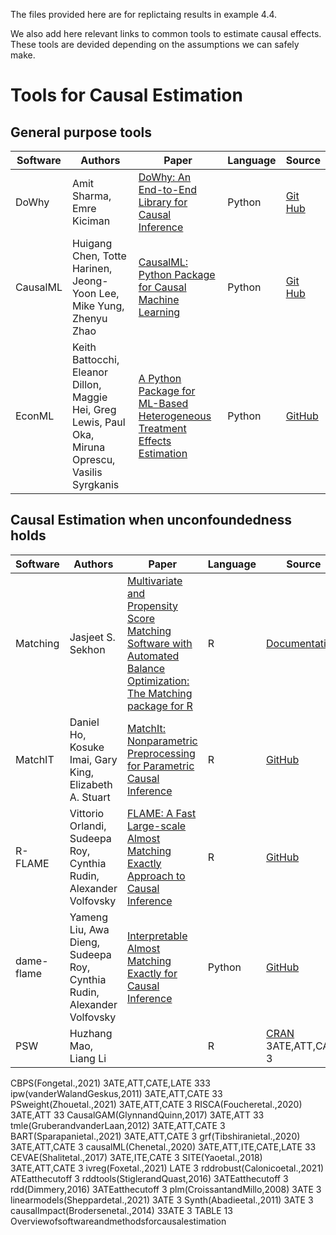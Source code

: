 

The files provided here are for replictaing results in example 4.4.

We also add here relevant links to common tools to estimate causal effects.
These tools are devided depending on the assumptions we can safely make.

# Tools for Causal Estimation

## General purpose tools

| Software | Authors | Paper | Language | Source |
| -------- | ------- | ----- | -------- | ------ |
| DoWhy | Amit Sharma, Emre Kiciman | [DoWhy: An End-to-End Library for Causal Inference](https://arxiv.org/abs/2011.04216) | Python | [Git Hub](https://github.com/Microsoft/dowhy) |
| CausalML | Huigang Chen, Totte Harinen, Jeong-Yoon Lee, Mike Yung, Zhenyu Zhao | [CausalML: Python Package for Causal Machine Learning](https://arxiv.org/abs/2002.11631) | Python | [Git Hub](https://github.com/uber/causalml) |
| EconML | Keith Battocchi, Eleanor Dillon, Maggie Hei, Greg Lewis, Paul Oka, Miruna Oprescu, Vasilis Syrgkanis | [A Python Package for ML-Based Heterogeneous Treatment Effects Estimation](https://cpb-us-w2.wpmucdn.com/sites.coecis.cornell.edu/dist/a/238/files/2019/12/Id_112_final.pdf) | Python | [GitHub](https://github.com/microsoft/EconML) |






## Causal Estimation when unconfoundedness holds

| Software | Authors | Paper | Language | Source |
| -------- | ------- | ----- | -------- | ------ |
| Matching | Jasjeet S. Sekhon | [Multivariate and Propensity Score Matching Software with Automated Balance Optimization: The Matching package for R](https://www.jstatsoft.org/article/view/v042i07) | R |  [Documentation](https://cran.r-project.org/web/packages/Matching) |
| MatchIT | Daniel Ho, Kosuke Imai, Gary King, Elizabeth A. Stuart | [MatchIt: Nonparametric Preprocessing for Parametric Causal Inference](https://www.jstatsoft.org/article/view/v042i08) | R | [GitHub](https://github.com/kosukeimai/MatchIt) |
| R-FLAME | Vittorio Orlandi, Sudeepa Roy, Cynthia Rudin, Alexander Volfovsky | [FLAME: A Fast Large-scale Almost Matching Exactly Approach to Causal Inference](https://arxiv.org/pdf/1707.06315.pdf) | R | [GitHub](https://github.com/almost-matching-exactly/R-FLAME) |
| dame-flame | Yameng Liu, Awa Dieng, Sudeepa Roy, Cynthia Rudin, Alexander Volfovsky | [Interpretable Almost Matching Exactly for Causal Inference](https://arxiv.org/pdf/1806.06802.pdf) | Python | [GitHub](https://github.com/almost-matching-exactly/DAME-FLAME-Python-Package) |
| PSW | Huzhang Mao,  Liang Li | []() | R | [CRAN](https://cran.r-project.org/package=PSW)  3ATE,ATT,CATE 3|
CBPS(Fongetal.,2021) 3ATE,ATT,CATE,LATE 333
ipw(vanderWalandGeskus,2011) 3ATE,ATT,CATE 33
PSweight(Zhouetal.,2021) 3ATE,ATT,CATE 3
RISCA(Foucheretal.,2020) 3ATE,ATT 33
CausalGAM(GlynnandQuinn,2017) 3ATE,ATT 33
tmle(GruberandvanderLaan,2012) 3ATE,ATT,CATE 3
BART(Sparapanietal.,2021) 3ATE,ATT,CATE 3
grf(Tibshiranietal.,2020) 3ATE,ATT,CATE 3
causalML(Chenetal.,2020) 3ATE,ATT,ITE,CATE,LATE 33
CEVAE(Shalitetal.,2017) 3ATE,ITE,CATE 3
SITE(Yaoetal.,2018) 3ATE,ATT,CATE 3
ivreg(Foxetal.,2021) LATE 3
rddrobust(Calonicoetal.,2021) ATEatthecutoff 3
rddtools(StiglerandQuast,2016) 3ATEatthecutoff 3
rdd(Dimmery,2016) 3ATEatthecutoff 3
plm(CroissantandMillo,2008) 3ATE 3
linearmodels(Sheppardetal.,2021) 3ATE 3
Synth(Abadieetal.,2011) 3ATE 3
causalImpact(Brodersenetal.,2014) 33ATE 3
TABLE 13 Overviewofsoftwareandmethodsforcausalestimation
